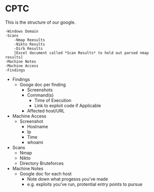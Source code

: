 # CPTC

This is the structure of our google.
```
-Windows Domain
-Scans
    -Nmap Reesults
    -Nikto Results
    -Dirb Results
    [Excel document called *Scan Results* to hold out parsed nmap results]
-Machine Notes
-Machine Access
-Findings
```

* Findings
    * Googe doc per finding
        * Screenshots
        * Command(s)
            * Time of Execution
            * Link to exploit code if Applicable
        * Affected host/URL
* Machine Access
    * Screenshot
        * Hostname
        * Ip
        * Time
        * whoami
* Scans
    * Nmap
    * Nikto
    * Directory Bruteforces
* Machine Notes
    * Google doc for each host
        * Note down what progesss you've made
        * e.g. exploits you've run, protential entry points to pursue
